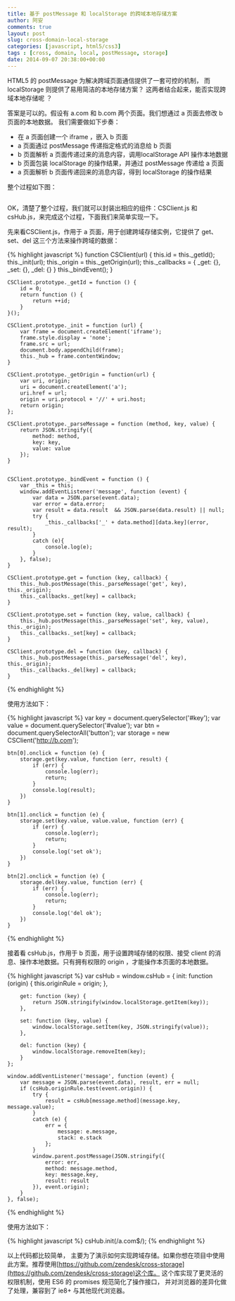 ```yaml
---
title: 基于 postMessage 和 localStorage 的跨域本地存储方案
author: 阿安
comments: true
layout: post
slug: cross-domain-local-storage
categories: [javascript, html5/css3]
tags : [cross, domain, local, postMessage, storage]
date: 2014-09-07 20:38:00+00:00
---
```


HTML5 的 postMessage 为解决跨域页面通信提供了一套可控的机制， 而 localStorage 则提供了易用简洁的本地存储方案？ 
这两者结合起来，能否实现跨域本地存储呢 ？

答案是可以的。假设有 a.com 和 b.com 两个页面。我们想通过 a 页面去修改 b 页面的本地数据。 我们需要做如下步奏：

- 在 a 页面创建一个 iframe ，嵌入 b 页面
- a 页面通过 postMessage 传递指定格式的消息给 b 页面
- b 页面解析 a 页面传递过来的消息内容，调用localStorage API 操作本地数据
- b 页面包装 localStorage 的操作结果，并通过 postMessage 传递给 a 页面
- a 页面解析 b 页面传递回来的消息内容，得到 localStorage 的操作结果

整个过程如下图：

<img style="mergin:5px;" src="/assets/img/cross-localstorage.png" alt="">

<!-- more -->

OK，清楚了整个过程，我们就可以封装出相应的组件：CSClient.js 和 csHub.js，来完成这个过程，下面我们来简单实现一下。

先来看CSClient.js，作用于 a 页面，用于创建跨域存储实例，它提供了 get、set、del 这三个方法来操作跨域的数据：

{% highlight javascript %}
    function CSClient(url) {
        this.id = this._getId();
        this._init(url);
        this._origin = this._getOrigin(url);
        this._callbacks = {
            _get: {},
            _set: {},
            _del: {}
        }
        this._bindEvent();
    }
    
    CSClient.prototype._getId = function () {
        id = 0;
        return function () {
            return ++id;
        }
    }();
    
    CSClient.prototype._init = function (url) {
        var frame = document.createElement('iframe');
        frame.style.display = 'none';
        frame.src = url;
        document.body.appendChild(frame);
        this._hub = frame.contentWindow;
    }
    
    CSClient.prototype._getOrigin = function(url) {
        var uri, origin;
        uri = document.createElement('a');
        uri.href = url;
        origin = uri.protocol + '//' + uri.host;
        return origin;
    };
    
    CSClient.prototype._parseMessage = function (method, key, value) {
        return JSON.stringify({
            method: method,
            key: key,
            value: value
        });
    }
    
    
    CSClient.prototype._bindEvent = function () {
        var _this = this;
        window.addEventListener('message', function (event) {
            var data = JSON.parse(event.data);
            var error = data.error;
            var result = data.result  && JSON.parse(data.result) || null;
            try {
                _this._callbacks['_' + data.method][data.key](error, result);
            }
            catch (e){
                console.log(e);
            }
        }, false);
    }
    
    CSClient.prototype.get = function (key, callback) {
        this._hub.postMessage(this._parseMessage('get', key), this._origin);
        this._callbacks._get[key] = callback;
    }
    
    CSClient.prototype.set = function (key, value, callback) {
        this._hub.postMessage(this._parseMessage('set', key, value), this._origin);
        this._callbacks._set[key] = callback;
    }
    
    CSClient.prototype.del = function (key, callback) {
        this._hub.postMessage(this._parseMessage('del', key), this._origin);
        this._callbacks._del[key] = callback;
    }
{% endhighlight %}

使用方法如下：

{% highlight javascript %}
    var key = document.querySelector('#key');
    var value = document.querySelector('#value');
    var btn = document.querySelectorAll('button');
    var storage = new CSClient('http://b.com');

    btn[0].onclick = function (e) {
        storage.get(key.value, function (err, result) {
            if (err) {
                console.log(err);
                return;
            }
            console.log(result);
        })
    }

    btn[1].onclick = function (e) {
        storage.set(key.value, value.value, function (err) {
            if (err) {
                console.log(err);
                return;
            }
            console.log('set ok');
        })
    }

    btn[2].onclick = function (e) {
        storage.del(key.value, function (err) {
            if (err) {
                console.log(err);
                return;
            }
            console.log('del ok');
        })
    }
{% endhighlight %}


接着看 csHub.js，作用于 b 页面，用于设置跨域存储的权限、接受 client 的消息、操作本地数据。只有拥有权限的 origin ，才能操作本页面的本地数据。

{% highlight javascript %}
    var csHub = window.csHub = {
        init: function (origin) {
            this.originRule = origin;
        },
    
        get: function (key) {
            return JSON.stringify(window.localStorage.getItem(key));
        },
    
        set: function (key, value) {
            window.localStorage.setItem(key, JSON.stringify(value));
        },
    
        del: function (key) {
            window.localStorage.removeItem(key);
        }
    };
    
    window.addEventListener('message', function (event) {
        var message = JSON.parse(event.data), result, err = null;
        if (csHub.originRule.test(event.origin)) {
            try {
                result = csHub[message.method](message.key, message.value);
            }
            catch (e) {
                err = {
                    message: e.message,
                    stack: e.stack
                };
            }
            window.parent.postMessage(JSON.stringify({
                error: err,
                method: message.method,
                key: message.key,
                result: result
            }), event.origin);
        }
    }, false);
{% endhighlight %}

使用方法如下：

{% highlight javascript %}
    csHub.init(/a.com$/);
{% endhighlight %}

以上代码都比较简单， 主要为了演示如何实现跨域存储。如果你想在项目中使用此方案。推荐使用[https://github.com/zendesk/cross-storage](https://github.com/zendesk/cross-storage)这个库。
这个库实现了更灵活的权限机制，使用 ES6 的 promises 规范简化了操作接口， 并对浏览器的差异化做了处理，兼容到了 ie8+ 与其他现代浏览器。